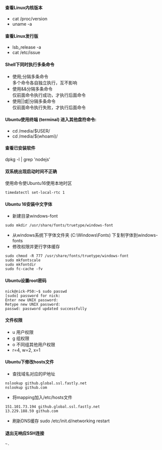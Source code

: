 
#### 查看Linux内核版本
* cat /proc/version
* uname -a
#### 查看Linux发行版
* lsb_release -a
* cat /etc/issue

#### Shell下同时执行多条命令
* 使用;分隔多条命令  
多个命令各自独立执行，互不影响
* 使用&&分隔多条命令  
仅前面命令执行成功，才执行后面命令
* 使用||或|分隔多条命令  
仅前面命令执行失败，才执行后面命令


#### Ubuntu使用终端 (terminal) 进入其他盘符命令:
* cd /media/$USER/    
* cd /media/$(whoami)/

#### 查看已安装软件
dpkg -l | grep 'nodejs'


#### 双系统出现启动时间不正确
使用命令使Ubuntu16使用本地时区
```
timedatectl set-local-rtc 1
```

#### Ubuntu 16安装中文字体
* 新建目录windows-font
```
sudo mkdir /usr/share/fonts/truetype/windows-font
```
* 从windows系统下字体文件夹 (C:\Windows\Fonts) 下复制字体到windows-fonts
* 修改权限并更行字体缓存
```
sudo chmod -R 777 /usr/share/fonts/truetype/windows-font
sudo mkfontscale
sudo mkfontdir
sudo fc-cache -fv
```

#### Ubuntu设置root密码
```
nick@nick-P50:~$ sudo passwd
[sudo] password for nick:
Enter new UNIX password:
Retype new UNIX password:
passwd: password updated successfully
```

#### 文件权限
* u 用户权限
* g 组权限
* o 不同组其他用户权限
* r=4, w=2, x=1

#### Ubuntu下修改hosts文件
* 查找域名对应的IP地址
```
nslookup github.global.ssl.fastly.net
nslookup github.com
```
* 将mapping加入/etc/hosts文件
```
151.101.73.194 github.global.ssl.fastly.net
13.229.188.59 github.com
```
* 刷新DNS缓存
sudo /etc/init.d/networking restart

#### 退出无响应SSH连接
```
~.
```
